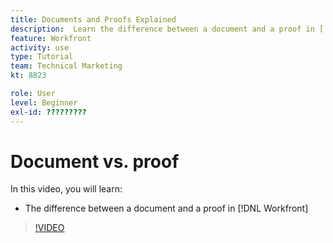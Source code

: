 ```yaml
---
title: Documents and Proofs Explained
description:  Learn the difference between a document and a proof in [!DNL Adobe Workfront].
feature: Workfront
activity: use
type: Tutorial
team: Technical Marketing
kt: 8823

role: User
level: Beginner
exl-id: ?????????
---
```

# Document vs. proof

In this video, you will learn:

* The difference between a document and a proof in [!DNL Workfront]

>[!VIDEO](https://video.tv.adobe.com/v/335123/?quality=12)
